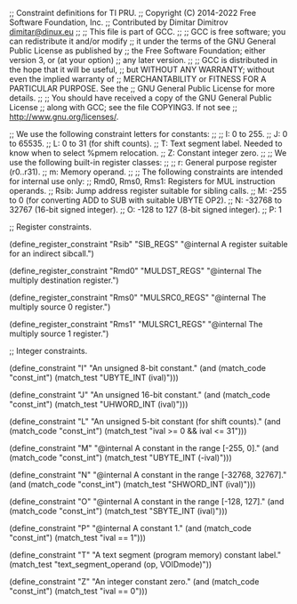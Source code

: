 ;; Constraint definitions for TI PRU.
;; Copyright (C) 2014-2022 Free Software Foundation, Inc.
;; Contributed by Dimitar Dimitrov <dimitar@dinux.eu>
;;
;; This file is part of GCC.
;;
;; GCC is free software; you can redistribute it and/or modify
;; it under the terms of the GNU General Public License as published by
;; the Free Software Foundation; either version 3, or (at your option)
;; any later version.
;;
;; GCC is distributed in the hope that it will be useful,
;; but WITHOUT ANY WARRANTY; without even the implied warranty of
;; MERCHANTABILITY or FITNESS FOR A PARTICULAR PURPOSE.  See the
;; GNU General Public License for more details.
;;
;; You should have received a copy of the GNU General Public License
;; along with GCC; see the file COPYING3.  If not see
;; <http://www.gnu.org/licenses/>.

;; We use the following constraint letters for constants:
;;
;;  I: 0 to 255.
;;  J: 0 to 65535.
;;  L: 0 to 31 (for shift counts).
;;  T: Text segment label.  Needed to know when to select %pmem relocation.
;;  Z: Constant integer zero.
;;
;; We use the following built-in register classes:
;;
;;  r: General purpose register (r0..r31).
;;  m: Memory operand.
;;
;; The following constraints are intended for internal use only:
;;  Rmd0, Rms0, Rms1: Registers for MUL instruction operands.
;;  Rsib: Jump address register suitable for sibling calls.
;;  M: -255 to 0 (for converting ADD to SUB with suitable UBYTE OP2).
;;  N: -32768 to 32767 (16-bit signed integer).
;;  O: -128 to 127 (8-bit signed integer).
;;  P: 1

;; Register constraints.

(define_register_constraint "Rsib" "SIB_REGS"
  "@internal
  A register suitable for an indirect sibcall.")

(define_register_constraint "Rmd0" "MULDST_REGS"
  "@internal
  The multiply destination register.")

(define_register_constraint "Rms0" "MULSRC0_REGS"
  "@internal
  The multiply source 0 register.")

(define_register_constraint "Rms1" "MULSRC1_REGS"
  "@internal
  The multiply source 1 register.")

;; Integer constraints.

(define_constraint "I"
  "An unsigned 8-bit constant."
  (and (match_code "const_int")
       (match_test "UBYTE_INT (ival)")))

(define_constraint "J"
  "An unsigned 16-bit constant."
  (and (match_code "const_int")
       (match_test "UHWORD_INT (ival)")))

(define_constraint "L"
  "An unsigned 5-bit constant (for shift counts)."
  (and (match_code "const_int")
       (match_test "ival >= 0 && ival <= 31")))

(define_constraint "M"
  "@internal
  A constant in the range [-255, 0]."
  (and (match_code "const_int")
       (match_test "UBYTE_INT (-ival)")))

(define_constraint "N"
  "@internal
  A constant in the range [-32768, 32767]."
  (and (match_code "const_int")
       (match_test "SHWORD_INT (ival)")))

(define_constraint "O"
  "@internal
  A constant in the range [-128, 127]."
  (and (match_code "const_int")
       (match_test "SBYTE_INT (ival)")))

(define_constraint "P"
  "@internal
  A constant 1."
  (and (match_code "const_int")
       (match_test "ival == 1")))

(define_constraint "T"
  "A text segment (program memory) constant label."
  (match_test "text_segment_operand (op, VOIDmode)"))

(define_constraint "Z"
  "An integer constant zero."
  (and (match_code "const_int")
       (match_test "ival == 0")))
